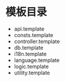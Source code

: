 # 模板目录

- api.template
- consts.template
- controller.template
- db.template
- i18n.template
- language.template
- logic.template
- utility.template
